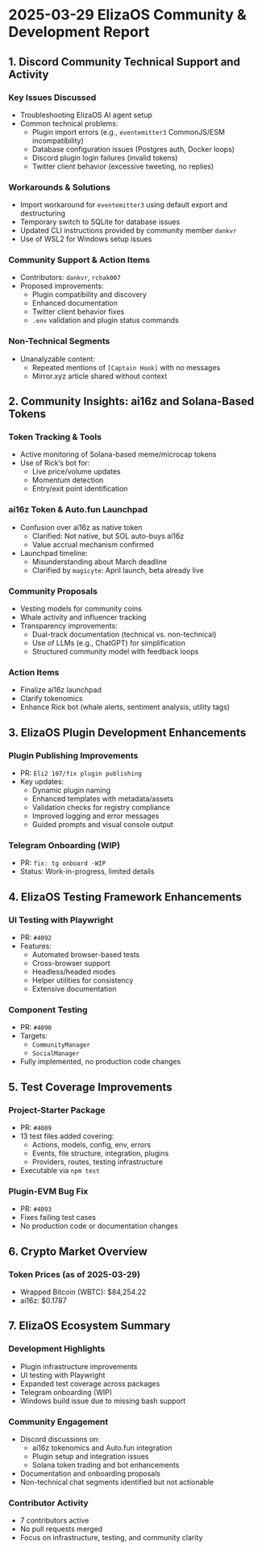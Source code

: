 # 2025-03-29 ElizaOS Community & Development Report

## 1. Discord Community Technical Support and Activity

### Key Issues Discussed
- Troubleshooting ElizaOS AI agent setup
- Common technical problems:
  - Plugin import errors (e.g., `eventemitter3` CommonJS/ESM incompatibility)
  - Database configuration issues (Postgres auth, Docker loops)
  - Discord plugin login failures (invalid tokens)
  - Twitter client behavior (excessive tweeting, no replies)

### Workarounds & Solutions
- Import workaround for `eventemitter3` using default export and destructuring
- Temporary switch to SQLite for database issues
- Updated CLI instructions provided by community member `dankvr`
- Use of WSL2 for Windows setup issues

### Community Support & Action Items
- Contributors: `dankvr`, `rchak007`
- Proposed improvements:
  - Plugin compatibility and discovery
  - Enhanced documentation
  - Twitter client behavior fixes
  - `.env` validation and plugin status commands

### Non-Technical Segments
- Unanalyzable content:
  - Repeated mentions of `[Captain Hook]` with no messages
  - Mirror.xyz article shared without context

## 2. Community Insights: ai16z and Solana-Based Tokens

### Token Tracking & Tools
- Active monitoring of Solana-based meme/microcap tokens
- Use of Rick’s bot for:
  - Live price/volume updates
  - Momentum detection
  - Entry/exit point identification

### ai16z Token & Auto.fun Launchpad
- Confusion over ai16z as native token
  - Clarified: Not native, but SOL auto-buys ai16z
  - Value accrual mechanism confirmed
- Launchpad timeline:
  - Misunderstanding about March deadline
  - Clarified by `magicyte`: April launch, beta already live

### Community Proposals
- Vesting models for community coins
- Whale activity and influencer tracking
- Transparency improvements:
  - Dual-track documentation (technical vs. non-technical)
  - Use of LLMs (e.g., ChatGPT) for simplification
  - Structured community model with feedback loops

### Action Items
- Finalize ai16z launchpad
- Clarify tokenomics
- Enhance Rick bot (whale alerts, sentiment analysis, utility tags)

## 3. ElizaOS Plugin Development Enhancements

### Plugin Publishing Improvements
- PR: `Eli2 107/fix plugin publishing`
- Key updates:
  - Dynamic plugin naming
  - Enhanced templates with metadata/assets
  - Validation checks for registry compliance
  - Improved logging and error messages
  - Guided prompts and visual console output

### Telegram Onboarding (WIP)
- PR: `fix: tg onboard -WIP`
- Status: Work-in-progress, limited details

## 4. ElizaOS Testing Framework Enhancements

### UI Testing with Playwright
- PR: `#4092`
- Features:
  - Automated browser-based tests
  - Cross-browser support
  - Headless/headed modes
  - Helper utilities for consistency
  - Extensive documentation

### Component Testing
- PR: `#4090`
- Targets:
  - `CommunityManager`
  - `SocialManager`
- Fully implemented, no production code changes

## 5. Test Coverage Improvements

### Project-Starter Package
- PR: `#4089`
- 13 test files added covering:
  - Actions, models, config, env, errors
  - Events, file structure, integration, plugins
  - Providers, routes, testing infrastructure
- Executable via `npm test`

### Plugin-EVM Bug Fix
- PR: `#4093`
- Fixes failing test cases
- No production code or documentation changes

## 6. Crypto Market Overview

### Token Prices (as of 2025-03-29)
- Wrapped Bitcoin (WBTC): $84,254.22
- ai16z: $0.1787

## 7. ElizaOS Ecosystem Summary

### Development Highlights
- Plugin infrastructure improvements
- UI testing with Playwright
- Expanded test coverage across packages
- Telegram onboarding (WIP)
- Windows build issue due to missing bash support

### Community Engagement
- Discord discussions on:
  - ai16z tokenomics and Auto.fun integration
  - Plugin setup and integration issues
  - Solana token trading and bot enhancements
- Documentation and onboarding proposals
- Non-technical chat segments identified but not actionable

### Contributor Activity
- 7 contributors active
- No pull requests merged
- Focus on infrastructure, testing, and community clarity